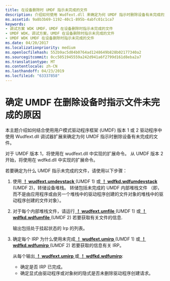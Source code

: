 ```yaml
---
title: 在设备删除时 UMDF 指示未完成的文件
description: 介绍如何使用 Wudfext.dll 来确定为何 UMDF 指示时删除设备有未完成的文件。
ms.assetid: 9a8b3b69-1192-40c1-895b-4abfc01c1ca7
keywords:
- 调试方案 WDK UMDF，UMDF 在设备删除时指示未完成的文件
- UMDF WDK，调试方案，UMDF 在设备删除时指示未完成的文件
- UMDF WDK UMDF 在设备删除时指示未完成的文件
ms.date: 04/20/2017
ms.localizationpriority: medium
ms.openlocfilehash: 552b9ac5d04b0764ad1248649b828b02177340a2
ms.sourcegitcommit: 0cc5051945559a242d941a6f2799d161d8eba2a7
ms.translationtype: MT
ms.contentlocale: zh-CN
ms.lasthandoff: 04/23/2019
ms.locfileid: "63337858"
---
```

# <a name="determining-why-umdf-indicates-outstanding-files-at-device-removal-time"></a>确定 UMDF 在删除设备时指示文件未完成的原因


本主题介绍如何结合使用用户模式驱动程序框架 (UMDF) 版本 1 或 2 驱动程序中使用 Wudfext.dll 调试器扩展来确定为何 UMDF 指示时删除设备有未完成的文件。

对于 UMDF 版本 1，将使用在 wudfext.dll 中实现的扩展命令。 从 UMDF 版本 2 开始，将使用在 wdfkd.dll 中实现的扩展命令。

若要确定为什么 UMDF 指示未完成的文件，请使用以下步骤：

1.  使用[ **！ wudfext.umdevstack** ](https://msdn.microsoft.com/library/windows/hardware/ff566189) (UMDF 1) 或[ **！ wdfkd.wdfumdevstack** ](https://msdn.microsoft.com/library/windows/hardware/dn265379) (UMDF 2)，转储设备堆栈。 转储包括未完成的 UMDF 内部堆栈文件 （即，而不是由应用程序或由另一个堆栈中的驱动程序创建的文件对象的堆栈中的驱动程序创建的文件对象）。

2.  对于每个内部堆栈文件，请运行[ **！ wudfext.umfile** ](https://msdn.microsoft.com/library/windows/hardware/ff566193) (UMDF 1) 或[ **！ wdfkd.wdfumfile** ](https://msdn.microsoft.com/library/windows/hardware/dn265382) (UMDF 2) 若要获取有关文件的信息.

    输出包括处于挂起状态的 Irp 的列表。

3.  确定每个 IRP 为什么使用未完成[ **！ wudfext.umirp** ](https://msdn.microsoft.com/library/windows/hardware/ff566195) (UMDF 1) 或[ **！ wdfkd.wdfumirp** ](https://msdn.microsoft.com/library/windows/hardware/dn265383) (UMDF 2) 若要获取的信息有关 IRP。

    从每个输出[ **！ wudfext.umirp** ](https://msdn.microsoft.com/library/windows/hardware/ff566195)或[ **！ wdfkd.wdfumirp**](https://msdn.microsoft.com/library/windows/hardware/dn265383):

    -   确定是否 IRP 已完成。
    -   确定显式由驱动程序或对象树的隐式是否未删除驱动程序创建请求。

 

 





